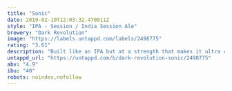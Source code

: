 ```yaml
---
title: "Sonic"
date: 2019-02-10T12:03:32.470011Z
style: "IPA - Session / India Session Ale"
brewery: "Dark Revolution"
image: "https://labels.untappd.com/labels/2498775"
rating: "3.61"
description: "Built like an IPA but at a strength that makes it ultra crushable, Sonic is the full flavoured, hop forward pale ale that you can drink all day. Immense citrus hop aroma paired with a crisp, dry and balanced bitter finish."
untappd_url: "https://untappd.com/b/dark-revolution-sonic/2498775"
abv: "4.9"
ibu: "40"
robots: noindex,nofollow
---
```

